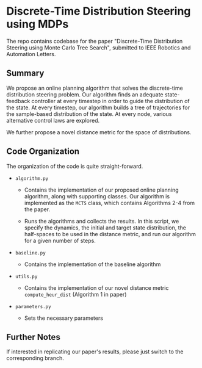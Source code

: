 # Discrete-Time Distribution Steering using MDPs

The repo contains codebase for the paper "Discrete-Time Distribution Steering using Monte Carlo Tree Search", submitted to 
IEEE Robotics and Automation Letters.

## Summary

We propose an online planning algorithm that solves the discrete-time distribution steering problem. Our algorithm finds an adequate state-feedback controller at every timestep in order to guide
the distribution of the state. At every timestep, our algorithm
builds a tree of trajectories for the sample-based distribution of the state. At every node, various alternative control laws are explored.

We further propose a novel distance metric for the space of distributions. 

## Code Organization

The organization of the code is quite straight-forward. 

* ```algorithm.py```
    * Contains the implementation of our proposed online planning algorithm, along with supporting classes. Our algorithm is implemented as the ```MCTS``` class, which contains Algorithms 2-4 from the paper.

    * Runs the algorithms and collects the results. In this script, we specify the dynamics, the initial and target state distribution, the half-spaces to be used in the distance metric, and run our algorithm
    for a given number of steps.

* ```baseline.py```
    * Contains the implementation of the baseline algorithm

* ```utils.py```
    * Contains the implementation of our novel distance metric ```compute_heur_dist``` (Algorithm 1 in paper)

* ```parameters.py```
    * Sets the necessary parameters

## Further Notes

If interested in replicating our paper's results, please just switch to the corresponding branch. 
